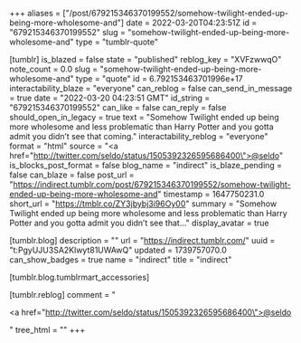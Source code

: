 +++
aliases = ["/post/679215346370199552/somehow-twilight-ended-up-being-more-wholesome-and"]
date = 2022-03-20T04:23:51Z
id = "679215346370199552"
slug = "somehow-twilight-ended-up-being-more-wholesome-and"
type = "tumblr-quote"

[tumblr]
is_blazed = false
state = "published"
reblog_key = "XVFzwwqO"
note_count = 0.0
slug = "somehow-twilight-ended-up-being-more-wholesome-and"
type = "quote"
id = 6.792153463701996e+17
interactability_blaze = "everyone"
can_reblog = false
can_send_in_message = true
date = "2022-03-20 04:23:51 GMT"
id_string = "679215346370199552"
can_like = false
can_reply = false
should_open_in_legacy = true
text = "Somehow Twilight ended up being more wholesome and less problematic than Harry Potter and you gotta admit you didn&rsquo;t see that coming."
interactability_reblog = "everyone"
format = "html"
source = "<a href=\"http://twitter.com/seldo/status/1505392326595686400\">@seldo</a>"
is_blocks_post_format = false
blog_name = "indirect"
is_blaze_pending = false
can_blaze = false
post_url = "https://indirect.tumblr.com/post/679215346370199552/somehow-twilight-ended-up-being-more-wholesome-and"
timestamp = 1647750231.0
short_url = "https://tmblr.co/ZY3jbybj3i96Oy00"
summary = "Somehow Twilight ended up being more wholesome and less problematic than Harry Potter and you gotta admit you didn’t see that..."
display_avatar = true

[tumblr.blog]
description = ""
url = "https://indirect.tumblr.com/"
uuid = "t:PgyUJU3SA2Klwyt81UWAwQ"
updated = 1739757070.0
can_show_badges = true
name = "indirect"
title = "indirect"

[tumblr.blog.tumblrmart_accessories]

[tumblr.reblog]
comment = "<p><a href=\"http://twitter.com/seldo/status/1505392326595686400\">@seldo</a></p>"
tree_html = ""
+++
